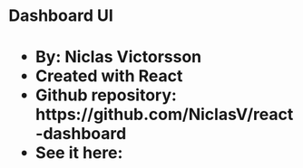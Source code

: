 <h1>Dashboard UI<h1>
<ul style="{font-size: 1em}">
<li>By: Niclas Victorsson</li>
<li>Created with React</li>
<li>Github repository: https://github.com/NiclasV/react-dashboard</li>
<li>See it here:</li>
</ul>